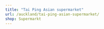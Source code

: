 ```yaml
---
title: "Tai Ping Asian supermarket"
url: /auckland/tai-ping-asian-supermarket/
shop: Supermarkt
---
```


